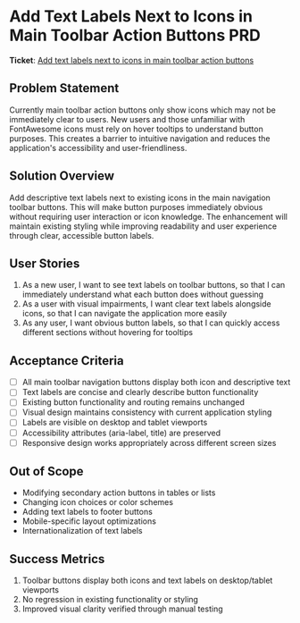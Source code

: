 # Add Text Labels Next to Icons in Main Toolbar Action Buttons PRD

**Ticket**: [Add text labels next to icons in main toolbar action buttons](https://github.com/MarcinOrlowski/pyggy-expense-tracker/issues/92)

## Problem Statement
Currently main toolbar action buttons only show icons which may not be immediately clear to users. New users and those unfamiliar with FontAwesome icons must rely on hover tooltips to understand button purposes. This creates a barrier to intuitive navigation and reduces the application's accessibility and user-friendliness.

## Solution Overview
Add descriptive text labels next to existing icons in the main navigation toolbar buttons. This will make button purposes immediately obvious without requiring user interaction or icon knowledge. The enhancement will maintain existing styling while improving readability and user experience through clear, accessible button labels.

## User Stories
1. As a new user, I want to see text labels on toolbar buttons, so that I can immediately understand what each button does without guessing
2. As a user with visual impairments, I want clear text labels alongside icons, so that I can navigate the application more easily
3. As any user, I want obvious button labels, so that I can quickly access different sections without hovering for tooltips

## Acceptance Criteria
- [ ] All main toolbar navigation buttons display both icon and descriptive text
- [ ] Text labels are concise and clearly describe button functionality
- [ ] Existing button functionality and routing remains unchanged
- [ ] Visual design maintains consistency with current application styling
- [ ] Labels are visible on desktop and tablet viewports
- [ ] Accessibility attributes (aria-label, title) are preserved
- [ ] Responsive design works appropriately across different screen sizes

## Out of Scope
- Modifying secondary action buttons in tables or lists
- Changing icon choices or color schemes
- Adding text labels to footer buttons
- Mobile-specific layout optimizations
- Internationalization of text labels

## Success Metrics
1. Toolbar buttons display both icons and text labels on desktop/tablet viewports
2. No regression in existing functionality or styling
3. Improved visual clarity verified through manual testing